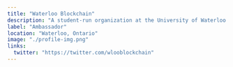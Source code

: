 ```yaml
---
title: "Waterloo Blockchain"
description: "A student-run organization at the University of Waterloo focusing on everything blockchain-related."
label: "Ambassador"
location: "Waterloo, Ontario"
image: "./profile-img.png"
links:
  twitter: "https://twitter.com/wlooblockchain"
---
```

